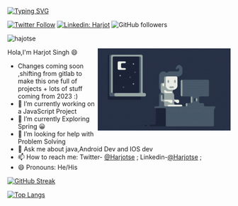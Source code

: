 [![Typing SVG](https://readme-typing-svg.demolab.com?font=Fira+Code&pause=1000&width=435&lines=Hola%2C+I'm+Harjot+Singh;Final+year+CS+undergrad+;harjotse+across+platforms)](https://git.io/typing-svg)

[![Twitter Follow](https://img.shields.io/twitter/follow/harjotse?label=Follow)](https://twitter.com/intent/follow?screen_name=harjotse)
[![Linkedin: Harjot](https://img.shields.io/badge/-Harjot-blue?style=flat-square&logo=Linkedin&logoColor=white&link=https://www.linkedin.com/in/harjotse/)](https://www.linkedin.com/in/harjotse/)
![GitHub followers](https://img.shields.io/github/followers/harjotse?label=Follow&style=social)
<p align="left"> <img src="https://komarev.com/ghpvc/?username=saumya1singh&label=Profile%20views&color=0e75b6&style=flat" alt="hajotse" /> </p>

<img alt="Night Coding" src="https://raw.githubusercontent.com/AVS1508/AVS1508/master/assets/Night-Coding.gif" align="right"/>

Hola,I'm Harjot Singh 😄
- Changes coming soon ,shifting from gitlab to make this one full of projects + lots of stuff coming from 2023 :)
- 🔭 I’m currently working on a JavaScript Project
- 🌱 I’m currently Exploring Spring 😀
- 🤔 I’m looking for help with Problem Solving 
- 💬 Ask me about java,Android Dev and IOS dev
- 📫 How to reach me: Twitter- [@Harjotse](https://twitter.com/harjotse) ; Linkedin-[@Harjotse](https://www.linkedin.com/in/harjotse/) ; 
- 😄 Pronouns: He/His

[![GitHub Streak](https://streak-stats.demolab.com/?user=harjotse&theme=java-dark)](https://git.io/streak-stats)

[![Top Langs](https://github-readme-stats.vercel.app/api/top-langs/?username=harjotse&layout=compact&theme=java-dark)](https://github.com/harjotse/github-readme-stats)

